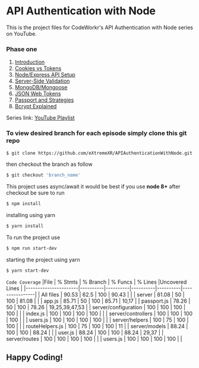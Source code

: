 # API Authentication with Node 
This is the project files for CodeWorkr's API Authentication with Node series on YouTube.

### Phase one
1. [Introduction](https://www.youtube.com/watch?v=zx6jnaLuB9Q&t=4s)
2. [Cookies vs Tokens](https://www.youtube.com/watch?v=4Y5a_iKXihw)
3. [Node/Express API Setup](https://www.youtube.com/watch?v=x_HRoXKo2es&t=2s)
4. [Server-Side Validation](https://www.youtube.com/watch?v=XFpV8b5937M)
5. [MongoDB/Mongoose](https://www.youtube.com/watch?v=QCJCglPLUgg)
6. [JSON Web Tokens](https://www.youtube.com/watch?v=YxFZC8FtRao)
7. [Passport and Strategies](https://www.youtube.com/watch?v=lbmOoZuElKI)
8. [Bcrypt Explained](https://www.youtube.com/watch?v=Peww_cdgka4&t=1063s)

Series link: [YouTube Playlist](https://www.youtube.com/watch?v=zx6jnaLuB9Q&list=PLSpJkDDmpFZ7GowbJE-mvX09zY9zfYatI)
### To view desired branch for each episode simply clone this git repo

```bash
$ git clone https://github.com/eXtremeXR/APIAuthenticationWithNode.git
```

then checkout the branch as follow

```bash
$ git checkout 'branch_name'
```

This project uses async/await it would be best if you use **node 8+**
after checkout be sure to run

```bash
$ npm install
```
installing using yarn
```bash
$ yarn install
```
To run the project use
```bash
$ npm run start-dev
```
starting the project using yarn
```bash
$ yarn start-dev
```

```Code Coverage```
|File                  |  % Stmts | % Branch |  % Funcs |  % Lines |Uncovered Lines |
|----------------------|----------|----------|----------|----------|----------------|
| All files            |    90.53 |     62.5 |      100 |    90.43 |                |
| server               |    81.08 |       50 |      100 |    81.08 |                |
|  app.js              |    85.71 |       50 |      100 |    85.71 |          10,17 |
|  passport.js         |    78.26 |       50 |      100 |    78.26 | 19,25,39,47,53 |
| server/configuration |      100 |      100 |      100 |      100 |                |
|  index.js            |      100 |      100 |      100 |      100 |                |
| server/controllers   |      100 |      100 |      100 |      100 |                |
|  users.js            |      100 |      100 |      100 |      100 |                |
| server/helpers       |      100 |       75 |      100 |      100 |                |
|  routeHelpers.js     |      100 |       75 |      100 |      100 |             11 |
| server/models        |    88.24 |      100 |      100 |    88.24 |                |
|  user.js             |    88.24 |      100 |      100 |    88.24 |          29,37 |
| server/routes        |      100 |      100 |      100 |      100 |                |
|  users.js            |      100 |      100 |      100 |      100 |                |

## Happy Coding!

